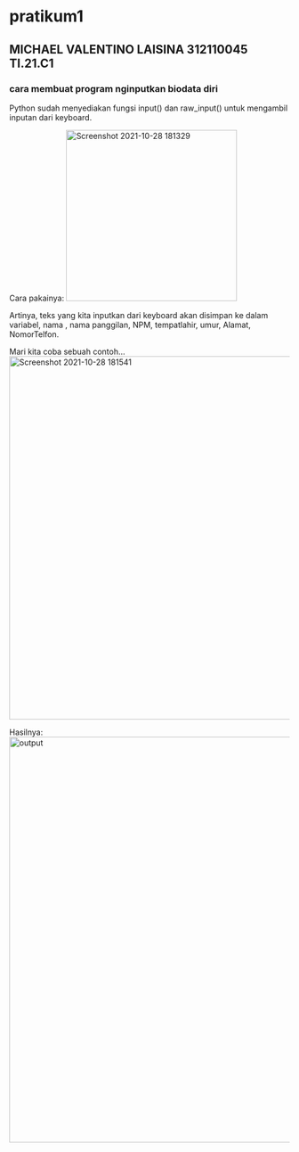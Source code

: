 # pratikum1
## MICHAEL VALENTINO LAISINA 312110045 TI.21.C1
### cara membuat program nginputkan biodata diri
Python sudah menyediakan fungsi input() dan raw_input() untuk mengambil inputan dari keyboard.

Cara pakainya:
<img width="307" alt="Screenshot 2021-10-28 181329" src="https://user-images.githubusercontent.com/92628033/139245281-a475d347-f31c-4a80-bb49-4e7c51653872.png">

Artinya, teks yang kita inputkan dari keyboard akan disimpan ke dalam variabel, nama , nama panggilan, NPM, tempatlahir, umur, Alamat, NomorTelfon.

Mari kita coba sebuah contoh…
<img width="652" alt="Screenshot 2021-10-28 181541" src="https://user-images.githubusercontent.com/92628033/139245814-70233c09-0e18-41a6-8755-2ecd2af705f4.png">

Hasilnya:
<img width="728" alt="output" src="https://user-images.githubusercontent.com/92628033/139246331-db5c0e09-2c29-4c9a-b96e-8c924dba5dd3.png">
